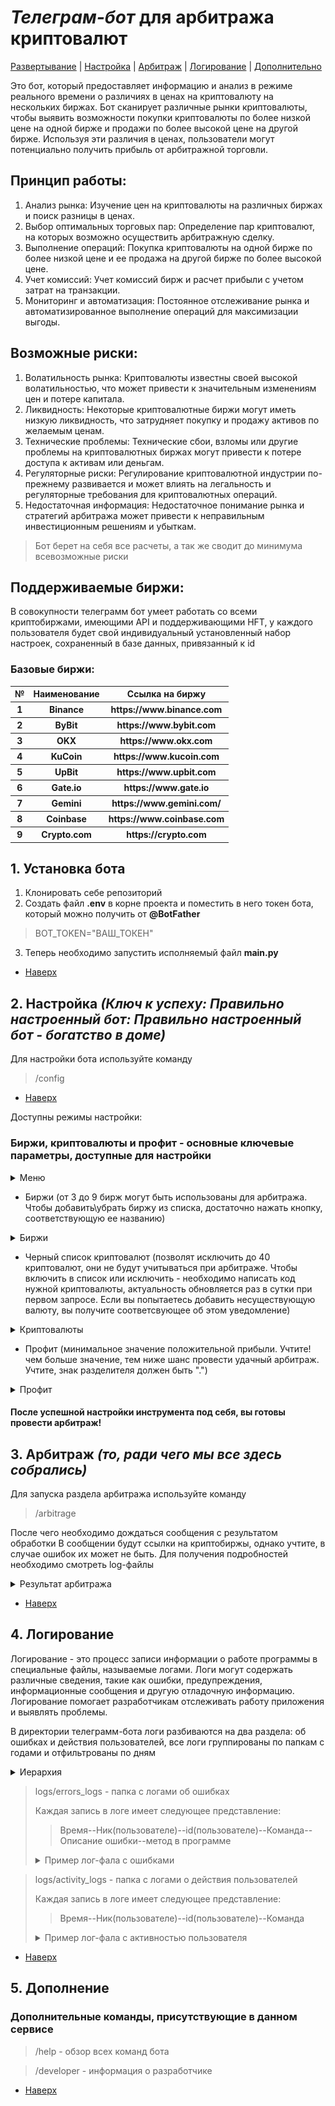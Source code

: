 # _Телеграм-бот_ для арбитража криптовалют

[Развертывание](#1-установка-бота) | [Настройка](#2-настройка-_ключ-к-успеху-правильно-настроенный-бот-правильно-настроенный-бот---богатство-в-доме_) | [Арбитраж](#3-арбитраж-_то-ради-чего-мы-все-здесь-собрались_) | [Логирование](#4-логирование) | [Дополнительно](#5-дополнение)

Это бот, который предоставляет информацию и анализ в режиме реального времени о различиях в ценах на криптовалюту на нескольких биржах. Бот сканирует различные рынки криптовалюты, чтобы выявить возможности покупки криптовалюты по более низкой цене на одной бирже и продажи по более высокой цене на другой бирже. Используя эти различия в ценах, пользователи могут потенциально получить прибыль от арбитражной торговли.
## Принцип работы:
1. Анализ рынка: Изучение цен на криптовалюты на различных биржах и поиск разницы в ценах.
2. Выбор оптимальных торговых пар: Определение пар криптовалют, на которых возможно осуществить арбитражную сделку.
3. Выполнение операций: Покупка криптовалюты на одной бирже по более низкой цене и ее продажа на другой бирже по более высокой цене.
4. Учет комиссий: Учет комиссий бирж и расчет прибыли с учетом затрат на транзакции.
5. Мониторинг и автоматизация: Постоянное отслеживание рынка и автоматизированное выполнение операций для максимизации выгоды.
## Возможные риски:
1. Волатильность рынка: Криптовалюты известны своей высокой волатильностью, что может привести к значительным изменениям цен и потере капитала.
2. Ликвидность: Некоторые криптовалютные биржи могут иметь низкую ликвидность, что затрудняет покупку и продажу активов по желаемым ценам.
3. Технические проблемы: Технические сбои, взломы или другие проблемы на криптовалютных биржах могут привести к потере доступа к активам или деньгам.
4. Регуляторные риски: Регулирование криптовалютной индустрии по-прежнему развивается и может влиять на легальность и регуляторные требования для криптовалютных операций.
5. Недостаточная информация: Недостаточное понимание рынка и стратегий арбитража может привести к неправильным инвестиционным решениям и убыткам.

>  Бот берет на себя все расчеты, а так же сводит до минимума всевозможные риски

## Поддерживаемые биржи:
В совокупности телеграмм бот умеет работать со всеми криптобиржами, имеющими API и поддерживающими HFT, у каждого пользователя будет свой индивидуальный установленный набор настроек, сохраненный в базе данных, привязанный к id
### Базовые биржи:
<table>
<tr><th>№</th><th>Наименование</th><th>Ссылка на биржу</th></tr>
<tr><th>1<th>Binance</th><th>https://www.binance.com</th></tr>
<tr><th>2</th><th>ByBit</th><th>https://www.bybit.com</th></tr>
<tr><th>3</th><th>OKX</th><th>https://www.okx.com</th></tr>
<tr><th>4</th><th>KuCoin</th><th>https://www.kucoin.com</th></tr>
<tr><th>5</th><th>UpBit</th><th>https://www.upbit.com</th></tr>
<tr><th>6</th><th>Gate.io</th><th>https://www.gate.io</th></tr>
<tr><th>7</th><th>Gemini</th><th>https://www.gemini.com/</th></tr>
<tr><th>8</th><th>Coinbase</th><th>https://www.coinbase.com</th></tr>
<tr><th>9</th><th>Crypto.com</th><th>https://crypto.com</th></tr>
</table>


## 1. Установка бота
1. Клонировать себе репозиторий
2. Создать файл __.env__ в корне проекта и поместить в него токен бота, который можно получить от __@BotFather__
> BOT_TOKEN="ВАШ_ТОКЕН"
3. Теперь необходимо запустить исполняемый файл __main.py__

- [Наверх](#_телеграм-бот_-для-арбитража-криптовалют)

## 2. Настройка _(Ключ к успеху: Правильно настроенный бот: Правильно настроенный бот - богатство в доме)_
Для настройки бота используйте команду
> /config

- [Наверх](#_телеграм-бот_-для-арбитража-криптовалют)

Доступны режимы настройки:

### Биржи, криптовалюты и профит - основные ключевые параметры, доступные для настройки
<details>
  <summary>Меню</summary>
  <img src="readme_data/config-options.png">
</details>

- Биржи (от 3 до 9 бирж могут быть использованы для арбитража. Чтобы добавить\убрать биржу из списка, достаточно нажать кнопку, соответствующую ее названию)
<details>
  <summary>Биржи</summary>
  <img src="readme_data/options-exch.png">
</details>

- Черный список криптовалют (позволят исключить до 40 криптовалют, они не будут учитываться при арбитраже. Чтобы включить в список или исключить - необходимо написать код нужной криптовалюты, актуальность обновляется раз в сутки при первом запросе. Если вы попытаетесь добавить несуществующую валюту, вы получите соответсвующее об этом уведомление)
<details>
  <summary>Криптовалюты</summary>
  <img src="readme_data/update-curr.png">
  <img src="readme_data/currency-list.png">
</details>

- Профит (минимальное значение положительной прибыли. Учтите! чем больше значение, тем ниже шанс провести удачный арбитраж. Учтите, знак разделителя должен быть ".")
<details>
  <summary>Профит</summary>
  <img src="readme_data/profit.png">
</details>

#### После успешной настройки инструмента под себя, вы готовы провести арбитраж!

## 3. Арбитраж _(то, ради чего мы все здесь собрались)_
Для запуска раздела арбитража используйте команду
> /arbitrage


После чего необходимо дождаться сообщения с результатом обработки
В сообщении будут ссылки на криптобиржы, однако учтите, в случае ошибок их может не быть. Для получения подробностей необходимо смотреть log-файлы
<details>
  <summary>Результат арбитража</summary>
  <img src="readme_data/arbitrage-result.png">
</details>

- [Наверх](#_телеграм-бот_-для-арбитража-криптовалют)
## 4. Логирование
Логирование - это процесс записи информации о работе программы в специальные файлы, называемые логами. Логи могут содержать различные сведения, такие как ошибки, предупреждения, информационные сообщения и другую отладочную информацию. Логирование помогает разработчикам отслеживать работу приложения и выявлять проблемы.

В директории телеграмм-бота логи разбиваются на два раздела: об ошибках и действия пользователей, все логи группированы по папкам с годами и отфильтрованы по дням
<details>
  <summary>Иерархия</summary>
  <img src="readme_data/log-explorer.png">
</details>

> logs/errors_logs - папка с логами об ошибках
> 
> Каждая запись в логе имеет следующее представление:
>
>> Время--Ник(пользователе)--id(пользователе)--Команда--Описание ошибки--метод в программе
> <details>
>  <summary>Пример лог-фала с ошибками</summary>
>  <img src="readme_data/errors_log.png">
> </details>

> logs/activity_logs - папка с логами о действия пользователей
> 
> Каждая запись в логе имеет следующее представление:
>
>> Время--Ник(пользователе)--id(пользователе)--Команда
> <details>
>  <summary>Пример лог-фала с активностью пользователя</summary>
>  <img src="readme_data/activity_log.png">
> </details>

- [Наверх](#_телеграм-бот_-для-арбитража-криптовалют)

## 5. Дополнение
### Дополнительные команды, присутствующие в данном сервисе
> /help - обзор всех команд бота

> /developer - информация о разработчике

- [Наверх](#_телеграм-бот_-для-арбитража-криптовалют)